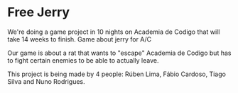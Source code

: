 # Free Jerry
We're doing a game project in 10 nights on Academia de Codigo that will take 14 weeks to finish.	Game about jerry for A/C

Our game is about a rat that wants to "escape" Academia de Codigo but has to fight certain enemies to be able to actually leave.	

This project is being made by 4 people: Rúben Lima, Fábio Cardoso, Tiago Silva and Nuno Rodrigues.
